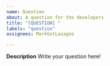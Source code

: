 ```yaml
---
name: Question
about: A question for the developers
title: "[QUESTION] "
labels: "question"
assignees: MarkGotLasagna

---
```


**Description**
Write your question here!
